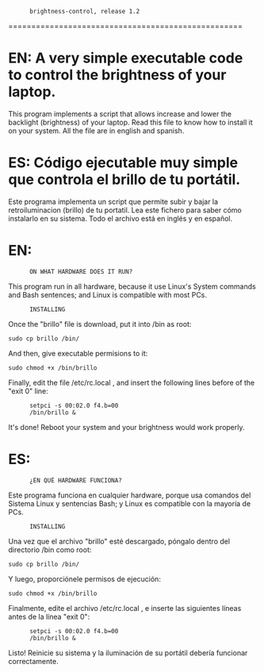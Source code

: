           brightness-control, release 1.2
===================================================



# EN:  A very simple executable code to control the brightness of your laptop.
This program implements a script that allows increase and lower the backlight (brightness) of your laptop.
Read this file to know how to install it on your system. All the file are in english and spanish.

# ES: Código ejecutable muy simple que controla el brillo de tu portátil.
Este programa implementa un script que permite subir y bajar la retroiluminacion (brillo) de tu portatil.
Lea este fichero para saber cómo instalarlo en su sistema. Todo el archivo está en inglés y en español.

# EN: 
          ON WHAT HARDWARE DOES IT RUN?

This program run in all hardware, because it use Linux's System commands and Bash sentences; and Linux is compatible with most PCs.

          INSTALLING

Once the "brillo" file is download, put it into /bin as root:

    sudo cp brillo /bin/

And then, give executable permisions to it:

    sudo chmod +x /bin/brillo

Finally, edit the file /etc/rc.local , and insert the following lines before of the "exit 0" line:

          setpci -s 00:02.0 f4.b=00
          /bin/brillo &

It's done! Reboot your system and your brightness would work properly.



# ES: 
          ¿EN QUÉ HARDWARE FUNCIONA?

Este programa funciona en cualquier hardware, porque usa comandos del Sistema Linux y sentencias Bash; y Linux es compatible con la mayoría de PCs.

          INSTALLING

Una vez que el archivo "brillo" esté descargado, póngalo dentro del directorio /bin como root:

    sudo cp brillo /bin/

Y luego, proporciónele permisos de ejecución:

    sudo chmod +x /bin/brillo

Finalmente, edite el archivo /etc/rc.local , e inserte las siguientes líneas antes de la línea "exit 0":

          setpci -s 00:02.0 f4.b=00
          /bin/brillo &

Listo! Reinicie su sistema y la iluminación de su portátil debería funcionar correctamente.
